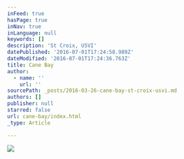```yaml
---
inFeed: true
hasPage: true
inNav: true
inLanguage: null
keywords: []
description: 'St Croix, USVI'
datePublished: '2016-07-01T17:24:58.989Z'
dateModified: '2016-07-01T17:24:36.763Z'
title: Cane Bay
author:
  - name: ''
    url: ''
sourcePath: _posts/2016-03-26-cane-bay-st-croix-usvi.md
authors: []
publisher: null
starred: false
url: cane-bay/index.html
_type: Article

---
```

![](https://s3-us-west-2.amazonaws.com/the-grid-img/p/19cd7adcd51189ceda78f27ff969657cf0ccae8b.jpg)